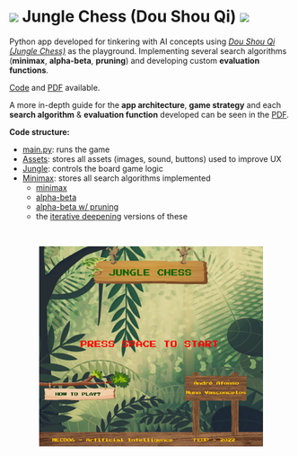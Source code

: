 # ![](jungle-py/assets/icon.png) Jungle Chess (Dou Shou Qi) ![](jungle-py/assets/icon.png)


Python app developed for tinkering with AI concepts using [_Dou Shou Qi (Jungle Chess)_](https://en.wikipedia.org/wiki/Jungle_(board_game)) as the playground. Implementing several search algorithms (**minimax**, **alpha-beta**, **pruning**) and developing custom **evaluation functions**.

[Code](jungle-py/) and [PDF](MECD06%20-%20Dou%20Shou%20QI%20-%20AndreAfonso_NunoVasconcelos.pdf) available. 

A more in-depth guide for the **app architecture**, **game strategy** and each **search algorithm** & **evaluation function** developed can be seen in the [PDF](MECD06%20-%20Dou%20Shou%20QI%20-%20AndreAfonso_NunoVasconcelos.pdf).

**Code structure:**
* [main.py](jungle-py/main.py): runs the game
* [Assets](jungle-py/assets/): stores all assets (images, sound, buttons) used to improve UX 
* [Jungle](jungle-py/jungle/): controls the board game logic 
* [Minimax](jungle-py/minimax/): stores all search algorithms implemented
  * [minimax](jungle-py/minimax/algorithm.py?plain=1#L7)
  * [alpha-beta](jungle-py/minimax/algorithm.py?plain=1#L52)
  * [alpha-beta w/ pruning](jungle-py/minimax/algorithm.py?plain=1#L105)
  * the [iterative deepening](jungle-py/minimax/algorithm.py?plain=1#156) versions of these

<br>
<p align="center">
  <img src="https://github.com/nunobv/jungle-chess_dou-shou-qi_AI/blob/main/jungle-py/assets/home_screen.png?raw=true" alt="Game home screen image"/>
</p>

